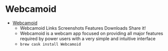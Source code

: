 # Webcamoid
- [Webcamoid](https://webcamoid.github.io/)
  -  Webcamoid Links Screenshots Features Downloads Share it!
  - Webcamoid is a webcam app focused on providing all major features required by power users with a very simple and intuitive interface
  - `brew cask install Webcamoid`

